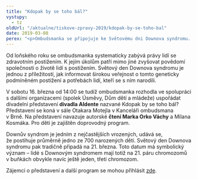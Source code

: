```yaml
---
title: "Kdopak by se toho bál?"
vystupy:
  - tz
oldUrl: "/aktualne/tiskove-zpravy-2019/kdopak-by-se-toho-bal"
date: 2019-03-08
perex: "<p>Ombudsmanka se připojuje ke Světovému dni Downova syndromu. V sobotu 16. března pořádá společně se spolkem Úsměvy divadelní představení divadla Aldente a autorské čtení Marka Orko Váchy a Milana Kosmáka. Ve spolupráci s Domem dětí a mládeže Helceletka je připraven také zábavný program pro děti.</p>"
---
```


<!-- imported from the old website -->

<p>Od loňského roku se ombudsmanka systematicky zabývá právy lidí se zdravotním postižením. K jejím úkolům patří mimo jiné zvyšovat povědomí společnosti o životě lidí s postižením. Světový den Downova syndromu je jednou z příležitostí, jak informovat širokou veřejnost o tomto geneticky podmíněném postižení a potřebách lidí, kteří se s ním narodili.  </p><p>V sobotu 16. března od 14:00 se tudíž ombudsmanka rozhodla ve spolupráci s dalšími organizacemi (spolek Úsměvy, Dům dětí a mládeže) uspořádat divadelní představení <strong>divadla Aldente</strong> nazvané Kdopak by se toho bál? Představení se koná v sále Otakara Motejla v Kanceláři ombudsmana v Brně. Na představení navazuje autorské <strong>čtení Marka Orko Váchy</strong> a Milana Kosmáka. Pro děti je zajištěn doprovodný program.</p><p>Downův syndrom je jedním z nejčastějších vrozených, udává se, že postihuje průměrně jedno ze 700 narozených dětí. Světový den Downova syndromu pak tradičně připadá na 21. března. Toto datum má symbolický význam – lidé s Downovým syndromem mají totiž na 21. páru chromozomů v buňkách obvykle navíc ještě jeden, třetí chromozom. </p>Zájemci o představení a další program se mohou přihlásit <a href="https://docs.google.com/forms/d/1zm4gF6aYqgDsMPyv6IEXgtfNzpig1b59b8WIJ_p3O9c/viewform?ts=5c5830d7&amp;edit_requested=true" target="_blank">zde</a>.
